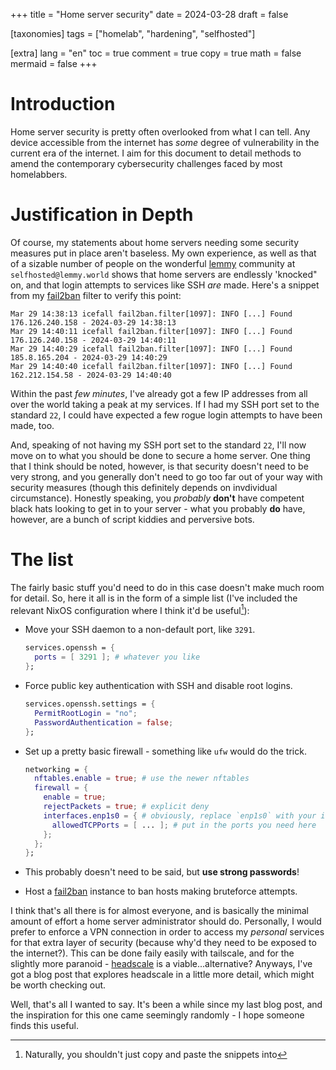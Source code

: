 +++
title = "Home server security"
date = 2024-03-28
draft = false

[taxonomies]
tags = ["homelab", "hardening", "selfhosted"]

[extra]
lang = "en"
toc = true
comment = true
copy = true
math = false
mermaid = false
+++

# Introduction

Home server security is pretty often overlooked from what I can tell.
Any device accessible from the internet has *some* degree of
vulnerability in the current era of the internet. I aim for this
document to detail methods to amend the contemporary cybersecurity
challenges faced by most homelabbers.

# Justification in Depth

Of course, my statements about home servers needing some security
measures put in place aren't baseless. My own experience, as well as
that of a sizable number of people on the wonderful
[lemmy](https://join-lemmy.org) community at
`selfhosted@lemmy.world` shows that home servers are endlessly 'knocked"
on, and that login attempts to services like SSH *are* made. Here's a
snippet from my [fail2ban](https://fail2ban.org) filter to
verify this point:

```
Mar 29 14:38:13 icefall fail2ban.filter[1097]: INFO [...] Found 176.126.240.158 - 2024-03-29 14:38:13
Mar 29 14:40:11 icefall fail2ban.filter[1097]: INFO [...] Found 176.126.240.158 - 2024-03-29 14:40:11
Mar 29 14:40:29 icefall fail2ban.filter[1097]: INFO [...] Found 185.8.165.204 - 2024-03-29 14:40:29
Mar 29 14:40:40 icefall fail2ban.filter[1097]: INFO [...] Found 162.212.154.58 - 2024-03-29 14:40:40
```

Within the past *few minutes*, I've already got a few IP addresses from
all over the world taking a peak at my services. If I had my SSH port
set to the standard `22`, I could have expected a few rogue login
attempts to have been made, too.

And, speaking of not having my SSH port set to the standard `22`, I'll
now move on to what you should be done to secure a home server. One
thing that I think should be noted, however, is that security doesn't
need to be very strong, and you generally don't need to go too far out
of your way with security measures (though this definitely depends on
invdividual circumstance). Honestly speaking, you *probably* **don't**
have competent black hats looking to get in to your server - what you
probably **do** have, however, are a bunch of script kiddies and
perversive bots.

# The list

The fairly basic stuff you'd need to do in this case doesn't make much
room for detail. So, here it all is in the form of a simple list (I've
included the relevant NixOS configuration where I think it'd be
useful[^1]):

-   Move your SSH daemon to a non-default port, like `3291`.
    ```nix
    services.openssh = {
      ports = [ 3291 ]; # whatever you like
    };
    ```

-   Force public key authentication with SSH and disable root logins.
    ```nix
    services.openssh.settings = {
      PermitRootLogin = "no";
      PasswordAuthentication = false;
    };
    ```

-   Set up a pretty basic firewall - something like `ufw` would do the trick.
    ```nix
    networking = {
      nftables.enable = true; # use the newer nftables
      firewall = {
        enable = true;
        rejectPackets = true; # explicit deny
        interfaces.enp1s0 = { # obviously, replace `enp1s0` with your interface
          allowedTCPPorts = [ ... ]; # put in the ports you need here
        };
      };
    };
    ```

-   This probably doesn't need to be said, but **use strong passwords**!

-   Host a [fail2ban](https://fail2ban.org) instance to ban hosts making bruteforce attempts.

I think that's all there is for almost everyone, and is basically the
minimal amount of effort a home server administrator should do.
Personally, I would prefer to enforce a VPN connection in order to
access my *personal* services for that extra layer of security (because
why'd they need to be exposed to the internet?). This can be done faily
easily with tailscale, and for the slightly more paranoid -
[headscale](https://headscale.net/) is a
viable...alternative? Anyways, I've got a blog post that explores
headscale in a little more detail, which might be worth checking out.

Well, that's all I wanted to say. It's been a while since my last blog
post, and the inspiration for this one came seemingly randomly - I hope
someone finds this useful.

[^1]: Naturally, you shouldn't just copy and paste the snippets into
 
